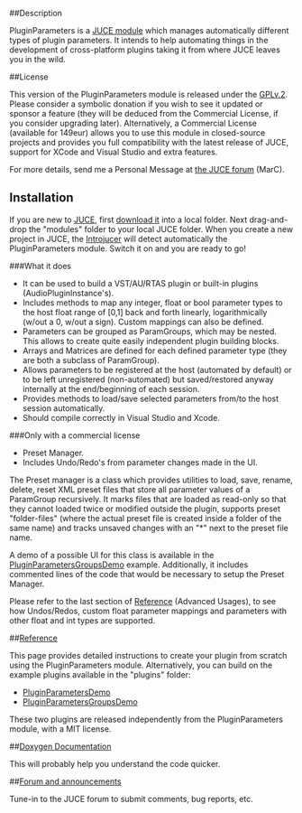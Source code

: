 ##Description

PluginParameters is a [JUCE module](http://www.juce.com/documentation/juce-module-format) which manages automatically different types of plugin parameters. It intends to help automating things in the development of cross-platform plugins taking it from where JUCE leaves you in the wild. 

##License

This version of the PluginParameters module is released under the [GPLv.2](http://www.gnu.org/licenses/gpl-2.0.html). Please consider a symbolic donation if you wish to see it updated or sponsor a feature (they will be deduced from the Commercial License, if you consider upgrading later). Alternatively, a Commercial License (available for 149eur) allows you to use this module in closed-source projects and provides you full compatibility with the latest release of JUCE, support for XCode and Visual Studio and extra features.

For more details, send me a Personal Message at [the JUCE forum](http://www.juce.com/forum/topic/juce-module-automatically-handle-plugin-parameters) (MarC).

## Installation

If you are new to [JUCE](http://www.juce.com), first [download it](http://www.juce.com/downloads) into a local folder. Next drag-and-drop the "modules" folder to your local JUCE folder. When you create a new project in JUCE, the [Introjucer](http://www.juce.com/documentation/introjucer) will detect automatically the PluginParameters module. Switch it on and you are ready to go!

###What it does

* It can be used to build a VST/AU/RTAS plugin or built-in plugins (AudioPluginInstance's).
* Includes methods to map any integer, float or bool parameter types to the host float range of [0,1] back and forth linearly, logarithmically (w/out a 0, w/out a sign). Custom mappings can also be defined.
* Parameters can be grouped as ParamGroups, which may be nested. This allows to create quite easily independent plugin building blocks.
* Arrays and Matrices are defined for each defined parameter type (they are both a subclass of ParamGroup).
* Allows parameters to be registered at the host (automated by default) or to be left unregistered (non-automated) but saved/restored anyway internally at the end/beginning of each session.
* Provides methods to load/save selected parameters from/to the host session automatically.
* Should compile correctly in Visual Studio and Xcode.

###Only with a commercial license

* Preset Manager.
* Includes Undo/Redo's from parameter changes made in the UI.

The Preset manager is a class which provides utilities to load, save, rename, delete, reset XML preset files that store all parameter values of a ParamGroup recursively. It marks files that are loaded as read-only so that they cannot loaded twice or modified outside the plugin, supports preset "folder-files" (where the actual preset file is created inside a folder of the same name) and tracks unsaved changes with an "*" next to the preset file name.

A demo of a possible UI for this class is available in the [PluginParametersGroupsDemo](https://github.com/4drX/pluginparameters/tree/master/plugins/PluginParametersGroupsDemo) example. Additionally, it includes commented lines of the code that would be necessary to setup the Preset Manager.

Please refer to the last section of [Reference](https://github.com/4drX/pluginparameters/wiki#undosredos-only-with-a-commercial-license) (Advanced Usages), to see how Undos/Redos, custom float parameter mappings and parameters with other float and int types are supported.

##[Reference](https://github.com/4drX/pluginparameters/wiki)

This page provides detailed instructions to create your plugin from scratch using the PluginParameters module. Alternatively, you can build on the example plugins available in the "plugins" folder: 
* [PluginParametersDemo](https://github.com/4drX/pluginparameters/tree/master/plugins/PluginParametersDemo) 
* [PluginParametersGroupsDemo](https://github.com/4drX/pluginparameters/tree/master/plugins/PluginParametersGroupsDemo)

These two plugins are released independently from the PluginParameters module, with a MIT license.

##[Doxygen Documentation](http://4drx.github.io/pluginparameters/annotated.html)

This will probably help you understand the code quicker.

##[Forum and announcements](http://www.juce.com/forum/topic/juce-module-automatically-handle-plugin-parameters)

Tune-in to the JUCE forum to submit comments, bug reports, etc.
